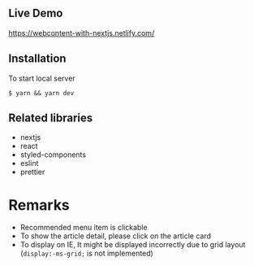 ## Live Demo
https://webcontent-with-nextjs.netlify.com/

## Installation
To start local server
```script
$ yarn && yarn dev
```

## Related libraries
- nextjs
- react
- styled-components
- eslint
- prettier

# Remarks
- Recommended menu item is clickable
- To show the article detail, please click on the article card
- To display on IE, It might be displayed incorrectly due to grid layout (`display:-ms-grid;` is not implemented)
